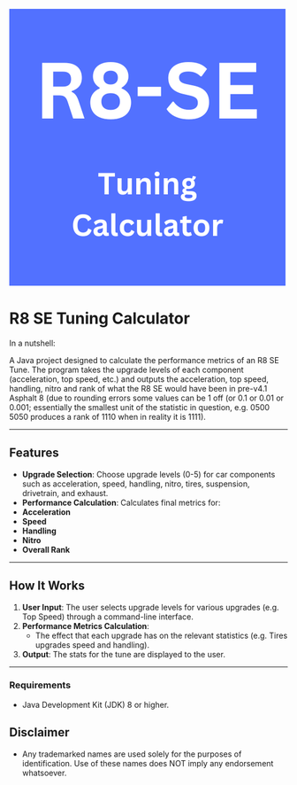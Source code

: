 ![Logo](https://raw.githubusercontent.com/468SiliconWP445/R8-SE-Tuning/refs/heads/main/logo.png)

# **R8 SE Tuning Calculator** 

In a nutshell:

A Java project designed to calculate the performance metrics of an R8 SE Tune. The program takes the upgrade levels of each component (acceleration, top speed, etc.) and outputs the acceleration, top speed, handling, nitro and rank of what the R8 SE would have been in pre-v4.1 Asphalt 8 (due to rounding errors some values can be 1 off (or 0.1 or 0.01 or 0.001; essentially the smallest unit of the statistic in question, e.g. 0500 5050 produces a rank of 1110 when in reality it is 1111).

---

## **Features**
-  **Upgrade Selection**: Choose upgrade levels (0-5) for car components such as acceleration, speed, handling, nitro, tires, suspension, drivetrain, and exhaust.
-  **Performance Calculation**: Calculates final metrics for:
  - **Acceleration**
  - **Speed**
  - **Handling**
  - **Nitro**
  - **Overall Rank**

---

## **How It Works**
1. **User Input**: The user selects upgrade levels for various upgrades (e.g. Top Speed) through a command-line interface.
2. **Performance Metrics Calculation**: 
   - The effect that each upgrade has on the relevant statistics (e.g. Tires upgrades speed and handling).
3. **Output**: The stats for the tune are displayed to the user.

---

### **Requirements**
- Java Development Kit (JDK) 8 or higher.

## **Disclaimer**
- Any trademarked names are used solely for the purposes of identification. Use of these names does NOT imply any endorsement whatsoever.
